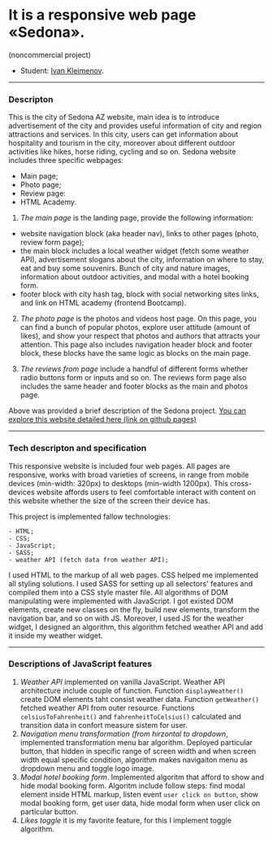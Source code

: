 # It is a responsive web page «Sedona». 
(noncommercial project)

* Student: [Ivan Kleimenov](https://up.htmlacademy.ru/adaptive/18/user/1162513).

---
### Descripton
This is the city of Sedona AZ website, main idea is to introduce advertisement of the city and provides useful information of city and region attractions and services. In this city, users can get information about hospitality and tourism in the city, moreover about different outdoor activities like hikes, horse riding, cycling and so on. Sedona website includes three specific webpages:
- Main page;
- Photo page;
- Review page:
- HTML Academy.

1) _The main page_ is the landing page, provide the following information:
- website navigation block (aka header nav), links to other pages (photo, review form page);
- the main block includes a local weather widget (fetch some weather API), advertisement slogans about the city, information on where to stay, eat and buy some souvenirs. Bunch of city and nature images, information about outdoor activities, and modal with a hotel booking form.
- footer block with city hash tag, block with social networking sites links, and link on HTML academy (frontend Bootcamp).

2) _The photo page_ is the photos and videos host page. On this page, you can find a bunch of popular photos, explore user attitude (amount of likes), and show your respect that photos and authors that attracts your attention. This page also includes navigation header block and footer block, these blocks have the same logic as blocks on the main page.

3) _The reviews from page_ include a handful of different forms whether radio buttons form or inputs and so on. The reviews form page also includes the same header and footer blocks as the main and photos page.

Above was provided a brief description of the Sedona project.
[You can explore this website detailed here (link on github pages)](https://kleimenov.github.io/SEDONA-HTML-CSS-project/source/index.html)

---

### Tech descripton and specification

This responsive website is included four web pages. All pages are responsive, works with broad varieties of screens, in range from mobile devices (min-width: 320px) to desktops (min-width 1200px). This cross-devices website affords users to feel comfortable interact with content on this website whether the size of the screen their device has.

This project is implemented fallow technologies:
```
- HTML;
- CSS;
- JavaScript;
- SASS;
- weather API (fetch data from weather API);

```
I used HTML to the markup of all web pages. CSS helped me implemented all styling solutions. I used SASS for setting up all selectors' features and compiled them into a CSS style master file. All algorithms of DOM manipulating were implemented with JavaScript. I got existed DOM elements, create new classes on the fly, build new elements, transform the navigation bar, and so on with JS. Moreover, I used JS for the weather widget, I designed an algorithm, this algorithm fetched weather API and add it inside my weather widget.

---
### Descriptions of JavaScript features 
1) _Weather API_ implemented on vanilla JavaScript. Weather API architecture include couple of function. 
Function `displayWeather()` create DOM elements taht consist weather data. Function `getWeather()` fetched weather API from outer resource. Functions `celsiusToFahrenheit()` and `fahrenheitToCelsius()` calculated and transition data in confort measure sistem for user.
2) _Navigation menu transformation (from hirzontal to dropdown_, implemented transformation menu bar algorithm. Deployed particular button, that hidden in specific range of screen width and when screen width equal specific condition, algorithm makes navigaiton menu as dropdown menu and toggle logo image.
3) _Modal hotel booking form_. Implemented algoritm that afford to show and hide modal booking form. Algoritm include follow steps: find modal element inside HTML markup, listen event `user click on button`, show modal booking form, get user data, hide modal form when user click on particular button. 
4) _Likes toggle_ it is my favorite feature, for this I implement toggle algorithm.

